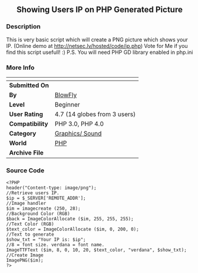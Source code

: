 ﻿<div align="center">

## Showing Users IP on PHP Generated Picture


</div>

### Description

This is very basic script which will create a PNG picture which shows your IP. (Online demo at http://netsec.lv/hosted/code/ip.php) Vote for Me if you find this script usefull! :) P.S. You will need PHP GD library enabled in php.ini
 
### More Info
 


<span>             |<span>
---                |---
**Submitted On**   |
**By**             |[BlowFly](https://github.com/Planet-Source-Code/PSCIndex/blob/master/ByAuthor/blowfly.md)
**Level**          |Beginner
**User Rating**    |4.7 (14 globes from 3 users)
**Compatibility**  |PHP 3\.0, PHP 4\.0
**Category**       |[Graphics/ Sound](https://github.com/Planet-Source-Code/PSCIndex/blob/master/ByCategory/graphics-sound__8-15.md)
**World**          |[PHP](https://github.com/Planet-Source-Code/PSCIndex/blob/master/ByWorld/php.md)
**Archive File**   |[](https://github.com/Planet-Source-Code/blowfly-showing-users-ip-on-php-generated-picture__8-1454/archive/master.zip)





### Source Code

```
<?PHP
header("Content-type: image/png");
//Retrieve users IP.
$ip = $_SERVER['REMOTE_ADDR'];
//Image handler
$im = imagecreate (250, 28);
//Background Color (RGB)
$back = ImageColorAllocate ($im, 255, 255, 255);
//Text Color (RGB)
$text_color = ImageColorAllocate ($im, 0, 200, 0);
//Text to generate
$show_txt = "Your IP is: $ip";
//8 = font size. verdana = font name.
ImageTTFText ($im, 8, 0, 10, 20, $text_color, "verdana", $show_txt);
//Create Image
ImagePNG($im);
?>
```

